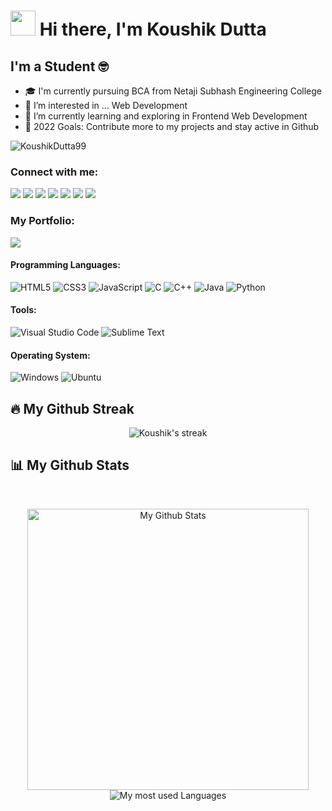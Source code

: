# <img src="https://github.com/TheDudeThatCode/TheDudeThatCode/blob/master/Assets/Hi.gif" width="40px"> Hi there, I'm Koushik Dutta

## I'm a Student 🤓

- 🎓 I'm currently pursuing BCA from Netaji Subhash Engineering College
- 👀 I’m interested in ... Web Development
- 🌱 I’m currently learning and exploring in Frontend Web Development
- 🥅 2022 Goals: Contribute more to my projects and stay active in Github

<p align="left"> <img src="https://komarev.com/ghpvc/?username=KoushikDutta99&label=Viewrs&color=0e75b6&style=flat" alt="KoushikDutta99" /> </p>

### Connect with me:

<a href="mailto:iamkoushik1999@gmail.com"><img src="https://img.shields.io/badge/Gmail-D14836?style=for-the-badge&logo=gmail&logoColor=white"></a>
<a href="https://www.linkedin.com/in/koushikdutta/"><img src="https://img.shields.io/badge/linkedin-%230077B5.svg?style=for-the-badge&logo=linkedin&logoColor=white"></a>
<a href="https://www.facebook.com/iamkoushikdutta/"><img src="https://img.shields.io/badge/Facebook-%231877F2.svg?style=for-the-badge&logo=Facebook&logoColor=white"></a>
<a href="https://twitter.com/iamkoushikdutta"><img src="https://img.shields.io/badge/iamkoushikdutta-%231DA1F2.svg?style=for-the-badge&logo=Twitter&logoColor=white"></a>
<a href="https://www.instagram.com/iamkoushik_dutta/"><img src="https://img.shields.io/badge/iamkoushik_dutta-%23E4405F.svg?style=for-the-badge&logo=Instagram&logoColor=white"></a>
<a href="https://discord.gg/aybTVjW4Hn"><img src="https://img.shields.io/badge/Koushik Dutta-%237289DA.svg?style=for-the-badge&logo=discord&logoColor=white"></a>
<a href="https://koushikdutta1999.wixsite.com/koushikdutta1999"><img src="https://img.shields.io/badge/wix-000?style=for-the-badge&logo=wix&logoColor=white"></a>
<br />

### My Portfolio:

<a href="https://koushikdutta1999.github.io/Portfolio/"><img src="https://img.shields.io/badge/Portfolio-%23000000.svg?style=for-the-badge&logo=firefox&logoColor=#FF7139"></a>
<br />

#### Programming Languages:

![HTML5](https://img.shields.io/badge/html5-%23E34F26.svg?style=for-the-badge&logo=html5&logoColor=white)
![CSS3](https://img.shields.io/badge/css3-%231572B6.svg?style=for-the-badge&logo=css3&logoColor=white)
![JavaScript](https://img.shields.io/badge/javascript-%23323330.svg?style=for-the-badge&logo=javascript&logoColor=%23F7DF1E)
![C](https://img.shields.io/badge/c-%2300599C.svg?style=for-the-badge&logo=c&logoColor=white)
![C++](https://img.shields.io/badge/c++-%2300599C.svg?style=for-the-badge&logo=c%2B%2B&logoColor=white)
![Java](https://img.shields.io/badge/java-%23ED8B00.svg?style=for-the-badge&logo=java&logoColor=white)
![Python](https://img.shields.io/badge/python-3670A0?style=for-the-badge&logo=python&logoColor=ffdd54)
<br />

#### Tools:

![Visual Studio Code](https://img.shields.io/badge/Visual%20Studio%20Code-0078d7.svg?style=for-the-badge&logo=visual-studio-code&logoColor=white)
![Sublime Text](https://img.shields.io/badge/sublime_text-%23575757.svg?style=for-the-badge&logo=sublime-text&logoColor=important)
<br />

#### Operating System:

![Windows](https://img.shields.io/badge/Windows-0078D6?style=for-the-badge&logo=windows&logoColor=white)
![Ubuntu](https://img.shields.io/badge/Ubuntu-E95420?style=for-the-badge&logo=ubuntu&logoColor=white)
<br />

## 🔥 My Github Streak
<p align="center">
    <img title="My Github Streak Check" alt="Koushik's streak" src="https://github-readme-streak-stats.herokuapp.com/?user=KoushikDutta1999&theme=black-ice&hide_border=true&stroke=0000&background=060A0C0"/>
</p>
   
 ## 📊 My Github Stats
<br/>
<p align="center">
    <img width="450px" alt="My Github Stats" src="https://github-readme-stats.vercel.app/api?username=KoushikDutta1999&show_icon=true&hide_border=true&theme=react&bg_color=0D1117&include_all_commits&count_private=true" />
    <img alt="My most used Languages" src="https://github-readme-stats.vercel.app/api/top-langs/?username=KoushikDutta1999&langs_count=8&count_private=true&layout=compact&theme=react&hide_border=true&bg_color=0D1117" /> 
</p>

<br/>

